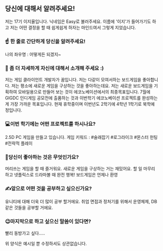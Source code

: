## 당신에 대해서 알려주세요!
저는 17기 이지율입니다.
닉네임은 Easy로 불러주세요. 이름에 '이지'가 들어가기도 하고 저는 어떤 결정을 할 때 쉽게쉽게 하자는 마인드여서 그렇게 지었습니다. 


### ☝️ 한 줄로 간단하게 당신을 알려주세요!
나의 좌우명 : 어떻게든 되겠지~


### 🙌 좀 더 자세하게 자신에 대해서 소개해 주세요 :)
저는 게임 클라이언트 개발자가 꿈입니다.
저는 다같이 모여서하는 보드게임을 좋아합니다.
저는 평소에 새로운 게임을 구상하는 것을 좋아하는데요.
저는 새로운 보드게임을 기획하여 모바일용으로 만들어 보는 것이 에코노베이션에서의 최종목표입니다.
7월에 GIGDC 인디게임 공모전에 출품하는 것과 이번학기 에코노베이션 프로젝트를 완성하는게 가장 가까운 목표입니다.
현재 휴학중이며 이번년도 2학기에 4학년 1학기로 북학예정입니다.

### 💻이번 학기에는 어떤 프로젝트를 하시나요?
2.5D PC 게임을 만들고 있습니다.
게임 키워드 : #술래잡기 #로그라이크 #몬스터 헌팅 #전략적 플레이


### 💓당신이 좋아하는 것은 무엇인가요?
머리쓰는 게임을 할 때 즐거워요.
새로운 게임을 구상하는 거는 재밌어요.
할 일 마무리 하고 넷플릭스로 드라마볼 때 완전 행복!
보드게임은 언제나 환영


### ✍앞으로 어떤 것을 공부하고 싶으신가요?
유니티에 대해 더욱 더 많이 공부 할거에요.
취업 면접과 정처기를 위해서 운영체제, DB같은 것들을 공부할 거에요.

### 😉마지막으로 하고 싶으신 말씀이 있다면?
빨리 동방가고 싶다.....


위 양식은 예시일 뿐 수정하셔도 상관없습니다.


